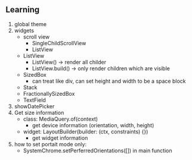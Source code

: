 ## Learning

1. global theme
2. widgets
    - scroll view
        - SingleChildScrollView
        - ListView
    - ListView
        - ListView() -> render all childer
        - ListView.build() -> only render children which are visible
    - SizedBox
        - can treat like div, can set height and width to be a space block
    - Stack
    - FractionallySizedBox
    - TextField
3. showDatePicker
4. Get size information
    - class: MediaQuery.of(context)
        - get device information (orientation, width, height)
    - widget: LayoutBuilder(builder: (ctx, constraints) {})
        - get widget information
5. how to set portait mode only:
    - SystemChrome.setPerferredOrientations([]) in main function

